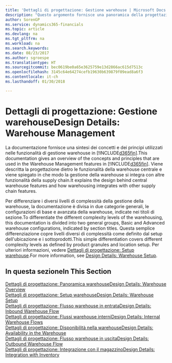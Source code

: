 ```yaml
---
title: 'Dettagli di progettazione: Gestione warehouse | Microsoft Docs'
description: "Questo argomento fornisce una panoramica della progettazione, dei concetti e dei principi alla base delle funzionalità di gestione warehouse in Finance and Operations, Business edition."
author: SorenGP
ms.service: dynamics365-financials
ms.topic: article
ms.devlang: na
ms.tgt_pltfrm: na
ms.workload: na
ms.search.keywords: 
ms.date: 08/23/2017
ms.author: sgroespe
ms.translationtype: HT
ms.sourcegitcommit: bec0619be0a65e3625759e13d2866ac615d7513c
ms.openlocfilehash: 3145c64e64274cefb19630b639879f09ead8a6f3
ms.contentlocale: it-ch
ms.lasthandoff: 01/30/2018

---
```

# <a name="design-details-warehouse-management"></a><span data-ttu-id="5165a-103">Dettagli di progettazione: Gestione warehouse</span><span class="sxs-lookup"><span data-stu-id="5165a-103">Design Details: Warehouse Management</span></span>
<span data-ttu-id="5165a-104">La documentazione fornisce una sintesi dei concetti e dei principi utilizzati nelle funzionalità di gestione warehouse in [!INCLUDE[d365fin](includes/d365fin_md.md)].</span><span class="sxs-lookup"><span data-stu-id="5165a-104">This documentation gives an overview of the concepts and principles that are used in the Warehouse Management features in [!INCLUDE[d365fin](includes/d365fin_md.md)].</span></span> <span data-ttu-id="5165a-105">Viene descritta la progettazione dietro le funzionalità della warehouse centrale e viene spiegato in che modo la gestione della warehouse si integra con altre funzionalità della supply chain.</span><span class="sxs-lookup"><span data-stu-id="5165a-105">It explains the design behind central warehouse features and how warehousing integrates with other supply chain features.</span></span>  

<span data-ttu-id="5165a-106">Per differenziare i diversi livelli di complessità della gestione della warehouse, la documentazione è divisa in due categorie generali, le configurazioni di base e avanzata della warehouse, indicate nei titoli di sezione.</span><span class="sxs-lookup"><span data-stu-id="5165a-106">To differentiate the different complexity levels of the warehousing, this documentation is divided into two general groups, Basic and Advanced warehouse configurations, indicated by section titles.</span></span> <span data-ttu-id="5165a-107">Questa semplice differenziazione copre livelli diversi di complessità come definito dal setup dell'ubicazione e i sottoprodotti.</span><span class="sxs-lookup"><span data-stu-id="5165a-107">This simple differentiation covers different complexity levels as defined by product granules and location setup.</span></span> <span data-ttu-id="5165a-108">Per ulteriori informazioni, vedere [Dettagli di progettazione: Setup warehouse](design-details-warehouse-setup.md).</span><span class="sxs-lookup"><span data-stu-id="5165a-108">For more information, see [Design Details: Warehouse Setup](design-details-warehouse-setup.md).</span></span>  

## <a name="in-this-section"></a><span data-ttu-id="5165a-109">In questa sezione</span><span class="sxs-lookup"><span data-stu-id="5165a-109">In This Section</span></span>  
[<span data-ttu-id="5165a-110">Dettagli di progettazione: Panoramica warehouse</span><span class="sxs-lookup"><span data-stu-id="5165a-110">Design Details: Warehouse Overview</span></span>](design-details-warehouse-overview.md)  
[<span data-ttu-id="5165a-111">Dettagli di progettazione: Setup warehouse</span><span class="sxs-lookup"><span data-stu-id="5165a-111">Design Details: Warehouse Setup</span></span>](design-details-warehouse-setup.md)  
[<span data-ttu-id="5165a-112">Dettagli di progettazione: Flusso warehouse in entrata</span><span class="sxs-lookup"><span data-stu-id="5165a-112">Design Details: Inbound Warehouse Flow</span></span>](design-details-inbound-warehouse-flow.md)  
[<span data-ttu-id="5165a-113">Dettagli di progettazione: Flussi warehouse interni</span><span class="sxs-lookup"><span data-stu-id="5165a-113">Design Details: Internal Warehouse Flows</span></span>](design-details-internal-warehouse-flows.md)  
[<span data-ttu-id="5165a-114">Dettagli di progettazione: Disponibilità nella warehouse</span><span class="sxs-lookup"><span data-stu-id="5165a-114">Design Details: Availability in the Warehouse</span></span>](design-details-availability-in-the-warehouse.md)  
[<span data-ttu-id="5165a-115">Dettagli di progettazione: Flusso warehouse in uscita</span><span class="sxs-lookup"><span data-stu-id="5165a-115">Design Details: Outbound Warehouse Flow</span></span>](design-details-outbound-warehouse-flow.md)  
[<span data-ttu-id="5165a-116">Dettagli di progettazione: Integrazione con il magazzino</span><span class="sxs-lookup"><span data-stu-id="5165a-116">Design Details: Integration with Inventory</span></span>](design-details-integration-with-inventory.md)

